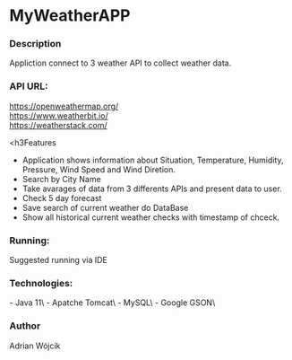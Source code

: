 <h1>MyWeatherAPP</h1>

<h3>Description</h3>
Appliction connect to 3 weather API to collect weather data.

<h3>API URL:</h3>

https://openweathermap.org/ \
https://www.weatherbit.io/ \
https://weatherstack.com/ 



<h3Features</h3>
- Application shows information about Situation, Temperature, Humidity, Pressure, Wind Speed and Wind Diretion. 
- Search by City Name 
- Take avarages of data from 3 differents APIs and present data to user.
- Check 5 day forecast
- Save search of current weather do DataBase
- Show all historical current weather checks with timestamp of chceck. 

<h3>Running:</h3>
Suggested running via IDE 


<h3>Technologies:</h3>
- Java 11\
- Apatche Tomcat\
- MySQL\
- Google GSON\


<h3>Author</h3>
Adrian Wójcik
